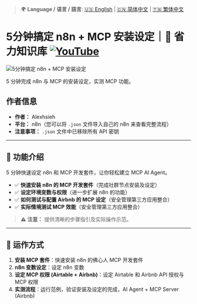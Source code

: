 > 🌍 **Language / 语言 / 語言**: [🇺🇸 English](./readme-en.md) | [🇨🇳 简体中文](./readme-cn.md) | [🇹🇼 繁体中文](./readme.md)

# 5分钟搞定 n8n + MCP 安装设定｜🧠 省力知识库 [![YouTube](https://img.shields.io/badge/Watch%20on-YouTube-red?logo=youtube)](https://youtu.be/pAWAwSCXxig)

![5分钟搞定 n8n + MCP 安装设定](https://github.com/qwedsazxc78/ai-automation-n8n/blob/main/n8n/12-mcp-community-node/cover.png?raw=true)

5 分钟完成 n8n 与 MCP 的安装设定，实测 MCP 功能。

## 作者信息

* **作者：** Alexhsieh
* **平台：** n8n（您可以将 `.json` 文件导入自己的 n8n 来查看完整流程）
* **注意事项：** `.json` 文件中已移除所有 API 密钥

---

## 📌 功能介绍

5 分钟快速设定 n8n 和 MCP 开发套件，让你轻松建立 MCP AI Agent。

* ✅ **快速安装 n8n 的 MCP 开发套件**（完成社群节点安装及设定）
* ✅ **设定环境变数与权限**（进一步扩展 n8n 的功能）
* ✅ **如何测试与配置 Airbnb 的 MCP 设定**（安全管理第三方应用整合）
* ✅ **实际情境测试 MCP 效能**（安全管理第三方应用整合）

> ⚠ **注意：** 提供清晰的步骤指引及实际操作示范。

---

## 🔧 运作方式

1. **安装 MCP 套件**：快速安装 n8n 的佛心人 MCP 开发套件
2. **n8n 变数设定**：设定 n8n 变数
3. **设定 MCP 权限 (Airtable + Airbnb)**：设定 Airtable 和 Airbnb API 授权与 MCP 权限
4. **实测流程**：运行范例，验证安装及设定的完成，AI Agent + MCP Server (Airbnb)